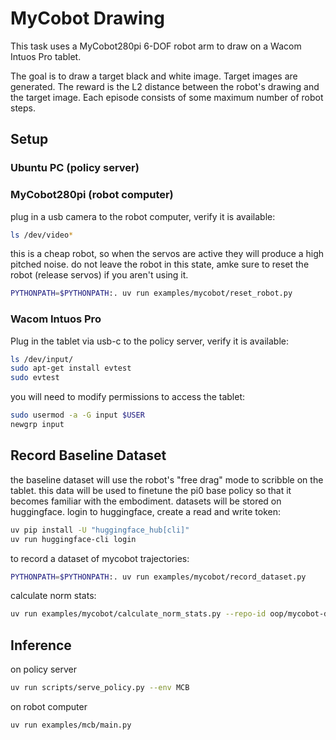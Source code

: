 # MyCobot Drawing

This task uses a MyCobot280pi 6-DOF robot arm to draw on a Wacom Intuos Pro tablet.

The goal is to draw a target black and white image.
Target images are generated.
The reward is the L2 distance between the robot's drawing and the target image.
Each episode consists of some maximum number of robot steps.

## Setup

### Ubuntu PC (policy server)

### MyCobot280pi (robot computer)

plug in a usb camera to the robot computer, verify it is available:

```bash
ls /dev/video*
```

this is a cheap robot, so when the servos are active they will produce a high pitched noise.
do not leave the robot in this state, amke sure to reset the robot (release servos) if you aren't using it.

```bash
PYTHONPATH=$PYTHONPATH:. uv run examples/mycobot/reset_robot.py
```

### Wacom Intuos Pro

Plug in the tablet via usb-c to the policy server, verify it is available:

```bash
ls /dev/input/
sudo apt-get install evtest
sudo evtest
```

you will need to modify permissions to access the tablet:

```bash
sudo usermod -a -G input $USER
newgrp input
```

## Record Baseline Dataset

the baseline dataset will use the robot's "free drag" mode to scribble on the tablet.
this data will be used to finetune the pi0 base policy so that it becomes familiar with the embodiment.
datasets will be stored on huggingface.
login to huggingface, create a read and write token:

```bash
uv pip install -U "huggingface_hub[cli]"
uv run huggingface-cli login
```

to record a dataset of mycobot trajectories:

```bash
PYTHONPATH=$PYTHONPATH:. uv run examples/mycobot/record_dataset.py
```

calculate norm stats:

```bash
uv run examples/mycobot/calculate_norm_stats.py --repo-id oop/mycobot-dataset
```

## Inference

on policy server

```bash
uv run scripts/serve_policy.py --env MCB
```

on robot computer

```bash
uv run examples/mcb/main.py
```
